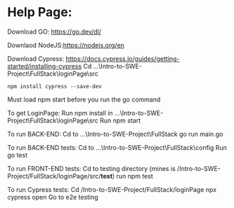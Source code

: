 # Help Page: 
Download GO: https://go.dev/dl/ 

Downlaod NodeJS:https://nodejs.org/en  

Download Cypress: https://docs.cypress.io/guides/getting-started/installing-cypress 
	Cd …\Intro-to-SWE-Project\FullStack\loginPage\src
	
	npm install cypress --save-dev

Must load npm start before you run the go command 

To get LoginPage: 
Run npm install in …\Intro-to-SWE-Project\FullStack\loginPage\src
Run npm start

To run BACK-END: 
Cd to …\Intro-to-SWE-Project\FullStack
go run main.go 

To run BACK-END tests:
Cd to …\Intro-to-SWE-Project\FullStack\config
Run go test

To run FRONT-END tests: 
Cd to testing directory (mines is /Intro-to-SWE-Project/FullStack/loginPage/src/__test__)
run npm test

To run Cypress tests: 
Cd /Intro-to-SWE-Project/FullStack/loginPage
npx cypress open
Go to e2e testing

